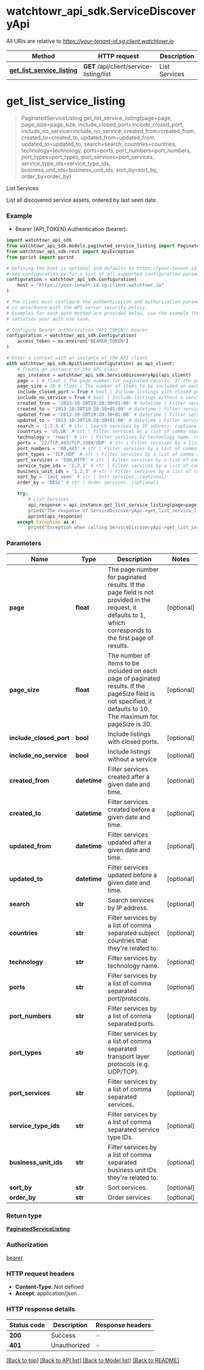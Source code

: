 # watchtowr_api_sdk.ServiceDiscoveryApi

All URIs are relative to *https://your-tenant-id.sg.client.watchtowr.io*

Method | HTTP request | Description
------------- | ------------- | -------------
[**get_list_service_listing**](ServiceDiscoveryApi.md#get_list_service_listing) | **GET** /api/client/service-listing/list | List Services


# **get_list_service_listing**
> PaginatedServiceListing get_list_service_listing(page=page, page_size=page_size, include_closed_port=include_closed_port, include_no_service=include_no_service, created_from=created_from, created_to=created_to, updated_from=updated_from, updated_to=updated_to, search=search, countries=countries, technology=technology, ports=ports, port_numbers=port_numbers, port_types=port_types, port_services=port_services, service_type_ids=service_type_ids, business_unit_ids=business_unit_ids, sort_by=sort_by, order_by=order_by)

List Services

List all discovered service assets, ordered by last seen date.

### Example

* Bearer (API_TOKEN) Authentication (bearer):

```python
import watchtowr_api_sdk
from watchtowr_api_sdk.models.paginated_service_listing import PaginatedServiceListing
from watchtowr_api_sdk.rest import ApiException
from pprint import pprint

# Defining the host is optional and defaults to https://your-tenant-id.sg.client.watchtowr.io
# See configuration.py for a list of all supported configuration parameters.
configuration = watchtowr_api_sdk.Configuration(
    host = "https://your-tenant-id.sg.client.watchtowr.io"
)

# The client must configure the authentication and authorization parameters
# in accordance with the API server security policy.
# Examples for each auth method are provided below, use the example that
# satisfies your auth use case.

# Configure Bearer authorization (API_TOKEN): bearer
configuration = watchtowr_api_sdk.Configuration(
    access_token = os.environ["BEARER_TOKEN"]
)

# Enter a context with an instance of the API client
with watchtowr_api_sdk.ApiClient(configuration) as api_client:
    # Create an instance of the API class
    api_instance = watchtowr_api_sdk.ServiceDiscoveryApi(api_client)
    page = 1 # float | The page number for paginated results. If the page field is not provided in the request, it defaults to 1, which corresponds to the first page of results. (optional)
    page_size = 10 # float | The number of items to be included on each page of paginated results. If the pageSize field is not specified, it defaults to 10. The maximum for pageSize is 30. (optional)
    include_closed_port = True # bool | Include listings with closed ports. (optional)
    include_no_service = True # bool | Include listings without a service (optional)
    created_from = '2013-10-20T19:20:30+01:00' # datetime | Filter services created after a given date and time. (optional)
    created_to = '2013-10-20T19:20:30+01:00' # datetime | Filter services created before a given date and time. (optional)
    updated_from = '2013-10-20T19:20:30+01:00' # datetime | Filter services updated after a given date and time. (optional)
    updated_to = '2013-10-20T19:20:30+01:00' # datetime | Filter services updated before a given date and time. (optional)
    search = '1.2.3.4' # str | Search services by IP address. (optional)
    countries = 'US,UK' # str | Filter services by a list of comma separated subject countries that they're related to. (optional)
    technology = 'react' # str | Filter services by technology name. (optional)
    ports = '22/TCP,443/TCP,3389/UDP' # str | Filter services by a list of comma separated port/protocols. (optional)
    port_numbers = '80,443' # str | Filter services by a list of comma separated ports. (optional)
    port_types = 'TCP,UDP' # str | Filter services by a list of comma separated transport layer protocols (e.g. UDP/TCP). (optional)
    port_services = 'SSH,HTTP' # str | Filter services by a list of comma separated services. (optional)
    service_type_ids = '1,2,3' # str | Filter services by a list of comma separated service type IDs. (optional)
    business_unit_ids = '1,2,3' # str | Filter services by a list of comma separated business unit IDs they're related to. (optional)
    sort_by = 'last_seen' # str | Sort services. (optional)
    order_by = 'DESC' # str | Order services. (optional)

    try:
        # List Services
        api_response = api_instance.get_list_service_listing(page=page, page_size=page_size, include_closed_port=include_closed_port, include_no_service=include_no_service, created_from=created_from, created_to=created_to, updated_from=updated_from, updated_to=updated_to, search=search, countries=countries, technology=technology, ports=ports, port_numbers=port_numbers, port_types=port_types, port_services=port_services, service_type_ids=service_type_ids, business_unit_ids=business_unit_ids, sort_by=sort_by, order_by=order_by)
        print("The response of ServiceDiscoveryApi->get_list_service_listing:\n")
        pprint(api_response)
    except Exception as e:
        print("Exception when calling ServiceDiscoveryApi->get_list_service_listing: %s\n" % e)
```



### Parameters


Name | Type | Description  | Notes
------------- | ------------- | ------------- | -------------
 **page** | **float**| The page number for paginated results. If the page field is not provided in the request, it defaults to 1, which corresponds to the first page of results. | [optional] 
 **page_size** | **float**| The number of items to be included on each page of paginated results. If the pageSize field is not specified, it defaults to 10. The maximum for pageSize is 30. | [optional] 
 **include_closed_port** | **bool**| Include listings with closed ports. | [optional] 
 **include_no_service** | **bool**| Include listings without a service | [optional] 
 **created_from** | **datetime**| Filter services created after a given date and time. | [optional] 
 **created_to** | **datetime**| Filter services created before a given date and time. | [optional] 
 **updated_from** | **datetime**| Filter services updated after a given date and time. | [optional] 
 **updated_to** | **datetime**| Filter services updated before a given date and time. | [optional] 
 **search** | **str**| Search services by IP address. | [optional] 
 **countries** | **str**| Filter services by a list of comma separated subject countries that they&#39;re related to. | [optional] 
 **technology** | **str**| Filter services by technology name. | [optional] 
 **ports** | **str**| Filter services by a list of comma separated port/protocols. | [optional] 
 **port_numbers** | **str**| Filter services by a list of comma separated ports. | [optional] 
 **port_types** | **str**| Filter services by a list of comma separated transport layer protocols (e.g. UDP/TCP). | [optional] 
 **port_services** | **str**| Filter services by a list of comma separated services. | [optional] 
 **service_type_ids** | **str**| Filter services by a list of comma separated service type IDs. | [optional] 
 **business_unit_ids** | **str**| Filter services by a list of comma separated business unit IDs they&#39;re related to. | [optional] 
 **sort_by** | **str**| Sort services. | [optional] 
 **order_by** | **str**| Order services. | [optional] 

### Return type

[**PaginatedServiceListing**](PaginatedServiceListing.md)

### Authorization

[bearer](../README.md#bearer)

### HTTP request headers

 - **Content-Type**: Not defined
 - **Accept**: application/json

### HTTP response details

| Status code | Description | Response headers |
|-------------|-------------|------------------|
**200** | Success |  -  |
**401** | Unauthorized |  -  |

[[Back to top]](#) [[Back to API list]](../README.md#documentation-for-api-endpoints) [[Back to Model list]](../README.md#documentation-for-models) [[Back to README]](../README.md)

